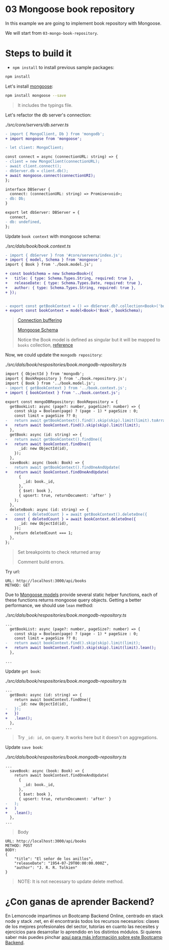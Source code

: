 # 03 Mongoose book repository

In this example we are going to implement book repository with Mongoose.

We will start from `03-mongo-book-repository`.

# Steps to build it

- `npm install` to install previous sample packages:

```bash
npm install

```

Let's install [mongoose](https://github.com/Automattic/mongoose):

```bash
npm install mongoose --save

```

> It includes the typings file.

Let's refactor the db server's connection:

_./src/core/servers/db.server.ts_

```diff
- import { MongoClient, Db } from 'mongodb';
+ import mongoose from 'mongoose';

- let client: MongoClient;

const connect = async (connectionURL: string) => {
- client = new MongoClient(connectionURL);
- await client.connect();
- dbServer.db = client.db();
+ await mongoose.connect(connectionURI);
};

interface DBServer {
  connect: (connectionURL: string) => Promise<void>;
- db: Db;
}

export let dbServer: DBServer = {
  connect,
- db: undefined,
};

```

Update `book context` with mongoose schema:

_./src/dals/book/book.context.ts_

```diff
- import { dbServer } from '#core/servers/index.js';
+ import { model, Schema } from 'mongoose';
import { Book } from './book.model.js';

+ const bookSchema = new Schema<Book>({
+   title: { type: Schema.Types.String, required: true },
+   releaseDate: { type: Schema.Types.Date, required: true },
+   author: { type: Schema.Types.String, required: true },
+ });


- export const getBookContext = () => dbServer.db?.collection<Book>('books');
+ export const bookContext = model<Book>('Book', bookSchema);

```

> [Connection buffering](https://mongoosejs.com/docs/connections.html#buffering)
>
> [Mongoose Schema](https://mongoosejs.com/docs/guide.html)
>
> Notice the Book model is defined as singular but it will be mapped to `books` collection, [reference](https://mongoosejs.com/docs/models.html#compiling)

Now, we could update the `mongodb repository`:

_./src/dals/book/respositories/book.mongodb-repository.ts_

```diff
import { ObjectId } from 'mongodb';
import { BookRepository } from './book.repository.js';
import { Book } from '../book.model.js';
- import { getBookContext } from '../book.context.js';
+ import { bookContext } from '../book.context.js';

export const mongoDBRepository: BookRepository = {
  getBookList: async (page?: number, pageSize?: number) => {
    const skip = Boolean(page) ? (page - 1) * pageSize : 0;
    const limit = pageSize ?? 0;
-   return await getBookContext().find().skip(skip).limit(limit).toArray();
+   return await bookContext.find().skip(skip).limit(limit);
  },
  getBook: async (id: string) => {
-   return await getBookContext().findOne({
+   return await bookContext.findOne({
      _id: new ObjectId(id),
    });
  },
  saveBook: async (book: Book) => {
-   return await getBookContext().findOneAndUpdate(
+   return await bookContext.findOneAndUpdate(
      {
        _id: book._id,
      },
      { $set: book },
      { upsert: true, returnDocument: 'after' }
    );
  },
  deleteBook: async (id: string) => {
-   const { deletedCount } = await getBookContext().deleteOne({
+   const { deletedCount } = await bookContext.deleteOne({
      _id: new ObjectId(id),
    });
    return deletedCount === 1;
  },
};

```

> Set breakpoints to check returned array
>
> Comment build errors.

Try url:

```
URL: http://localhost:3000/api/books
METHOD: GET
```

Due to [Mongoose models](https://mongoosejs.com/docs/queries.html) provide several static helper functions, each of these functions returns mongoose query objects. Getting a better performance, we should use `lean` method:

_./src/dals/book/respositories/book.mongodb-repository.ts_

```diff
...
  getBookList: async (page?: number, pageSize?: number) => {
    const skip = Boolean(page) ? (page - 1) * pageSize : 0;
    const limit = pageSize ?? 0;
-   return await bookContext.find().skip(skip).limit(limit);
+   return await bookContext.find().skip(skip).limit(limit).lean();
  },

...

```

Update `get book`:

_./src/dals/book/respositories/book.mongodb-repository.ts_

```diff
...
  getBook: async (id: string) => {
    return await bookContext.findOne({
      _id: new ObjectId(id),
-   });
+   })
+   .lean();
  },
...

```

> Try `_id: id,` on query. It works here but it doesn't on aggregations.

Update `save book`:

_./src/dals/book/respositories/book.mongodb-repository.ts_

```diff
...
  saveBook: async (book: Book) => {
    return await bookContext.findOneAndUpdate(
      {
        _id: book._id,
      },
      { $set: book },
      { upsert: true, returnDocument: 'after' }
-   );
+   )
+   .lean();
  },
...

```

> Body

```
URL: http://localhost:3000/api/books
METHOD: POST
BODY:
{
    "title": "El señor de los anillos",
    "releaseDate": "1954-07-29T00:00:00.000Z",
    "author": "J. R. R. Tolkien"
}
```

> NOTE: It is not necessary to update delete method.

# ¿Con ganas de aprender Backend?

En Lemoncode impartimos un Bootcamp Backend Online, centrado en stack node y stack .net, en él encontrarás todos los recursos necesarios: clases de los mejores profesionales del sector, tutorías en cuanto las necesites y ejercicios para desarrollar lo aprendido en los distintos módulos. Si quieres saber más puedes pinchar [aquí para más información sobre este Bootcamp Backend](https://lemoncode.net/bootcamp-backend#bootcamp-backend/banner).
